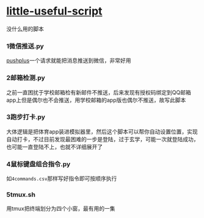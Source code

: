 # **[little-useful-script](https://github.com/qllokirin/little-useful-script)**

没什么用的脚本

### 1微信推送.py

[pushplus](https://www.pushplus.plus/)一个请求就能把消息推送到微信，非常好用

### 2邮箱检测.py

之前一直困扰于学校邮箱检有新邮件不推送，后来发现有授权码绑定到QQ邮箱app上但是偶尔也不会推送，用学校邮箱的app版也偶尔不推送，故写此脚本

### 3跑步打卡.py

大体逻辑是把体育app装进模拟器里，然后这个脚本可以帮你自动设置位置，实现自动打卡，不过目前发现最困难的一步是登陆，过于玄学，可能一次就登陆成功，也可能一直登陆不上，也就不详细展开了

### 4鼠标键盘组合指令.py

如`4commands.csv`那样写好指令即可按顺序执行

### 5tmux.sh

用tmux把终端划分为四个小窗，最有用的一集